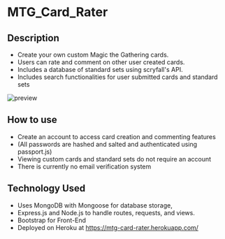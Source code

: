  # MTG_Card_Rater

## Description
* Create your own custom Magic the Gathering cards. 
* Users can rate and comment on other user created cards.
* Includes a database of standard sets using scryfall's API. 
* Includes search functionalities for user submitted cards and standard sets

![preview](https://user-images.githubusercontent.com/56366459/120350030-9abb1180-c2cc-11eb-85aa-0ac9b00b2659.JPG)

## How to use
* Create an account to access card creation and commenting features
* (All passwords are hashed and salted and authenticated using passport.js)
* Viewing custom cards and standard sets do not require an account 
* There is currently no email verification system

## Technology Used
* Uses MongoDB with Mongoose for database storage, 
* Express.js and Node.js to handle routes, requests, and views. 
* Bootstrap for Front-End
* Deployed on Heroku at https://mtg-card-rater.herokuapp.com/
